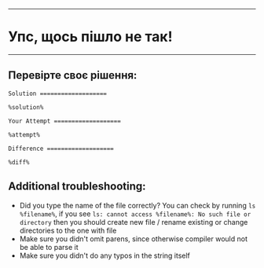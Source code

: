----
# Упс, щось пішло не так!
----

## Перевірте своє рішення:

`Solution ===================`

```
%solution%
```

`Your Attempt ===================`

```
%attempt%
```

`Difference ===================`

```
%diff%
```

## Additional troubleshooting:

* Did you type the name of the file correctly? You can check by running `ls %filename%`, if you see `ls: cannot access %filename%: No such file or directory` then you should create new file / rename existing or change directories to the one with file
* Make sure you didn't omit parens, since otherwise compiler would not be able to parse it
* Make sure you didn't do any typos in the string itself
